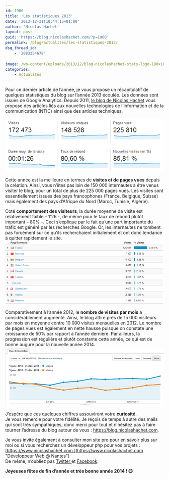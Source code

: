 ```yaml
---
id: 1960
title: 'Les statistiques 2013'
date: '2013-12-31T10:44:15+01:00'
author: 'Nicolas Hachet'
layout: post
guid: 'https://blog.nicolashachet.com/?p=1960'
permalink: /blog/actualites/les-statistiques-2013/
dsq_thread_id:
    - '2083354678'

image: /wp-content/uploads/2013/12/blog-nicolashachet-stats-logo-180x108.png
categories:
    - Actualités
---
```


Pour ce dernier article de l’année, je vous propose un récapitulatif de quelques statistiques du blog sur l’année 2013 écoulée. Les données sont issues de Google Analytics. Depuis 2011, [le blog de Nicolas Hachet](https://blog.nicolashachet.com "Le Blog PHP de Nicolas Hachet") vous propose des articles liés aux nouvelles technologies de l’information et de la communication (NTIC) ainsi que des articles techniques.

[![blog-nicolashachet-stats-1](/wp-content/uploads/2013/12/blog-nicolashachet-stats-1.png)](/wp-content/uploads/2013/12/blog-nicolashachet-stats-1.png)

Cette année est la meilleure en termes de **visites et de pages vues** depuis la création. Ainsi, vous n’êtes pas loin de 150 000 internautes à être venus visiter le blog, pour un total de plus de 225 000 pages vues. Les visites sont essentiellement issues des pays francophones (France, Belgique, Suisse) mais également des pays d’Afrique du Nord (Maroc, Tunisie, Algérie).

Coté **comportement des visiteurs**, la durée moyenne de visite est relativement faible – 1’26 -, de même pour le taux de rebond plutôt important – 80% -. Ceci s’explique par le fait qu’une part importante du trafic est généré par les recherches Google. Or, les internautes ne tombent pas forcément sur ce qu’ils recherchaient initialement et ont donc tendance à quitter rapidement le site.  
[![blog-nicolashachet-stats-2-provenance](/wp-content/uploads/2013/12/blog-nicolashachet-stats-2-provenance.png)](/wp-content/uploads/2013/12/blog-nicolashachet-stats-2-provenance.png)

Comparativement à l’année 2012, le **nombre de visites par mois** a considérablement augmenté. Ainsi, le blog attire près de 15 000 visiteurs par mois en moyenne contre 10 000 visites mensuelles en 2012. Le nombre de pages vues est également en nette hausse puisque on constate une croissance de 50% par rapport à l’année dernière. Par ailleurs, la progression est régulière et plutôt constante cette année, ce qui est de bonne augure pour la nouvelle année 2014.  
[![blog-nicolashachet-stats-comparatif-2012-2013](/wp-content/uploads/2013/12/blog-nicolashachet-stats-comparatif-2012-2013.png)](/wp-content/uploads/2013/12/blog-nicolashachet-stats-comparatif-2012-2013.png)

J’espère que ces quelques chiffres assouviront votre **curiosité**.  
Je vous remercie pour votre fidélité. Je reçois de temps à autre des mails qui sont très sympathiques, donc merci pour tout et n’hésitez pas à faire tourner l’adresse du blog autour de vous : <https://blog.nicolashachet.com>.

Je vous invite également à consulter mon site pro pour en savoir plus sur moi ou si vous recherchez un développeur php pour vos projets : [https://www.nicolashachet.com.](https://www.nicolashachet.com "Développeur Web @ Nantes")  
De même, n’oubliez pas [Twitter ](https://twitter.com/nicolashachet "Twitter")et [Facebook](https://www.facebook.com/LeBlogDeNicolasHachet "Facebook").

**Joyeuses fêtes de fin d’année et très bonne année 2014 ! 😉**

